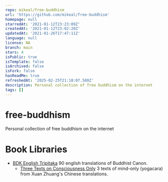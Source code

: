```yaml
---
repo: mikeal/free-buddhism
url: 'https://github.com/mikeal/free-buddhism'
homepage: null
starredAt: '2021-01-12T23:23:09Z'
createdAt: '2021-01-12T23:02:20Z'
updatedAt: '2021-01-26T17:47:11Z'
language: null
license: NA
branch: main
stars: 4
isPublic: true
isTemplate: false
isArchived: false
isFork: false
hasReadMe: true
refreshedAt: '2025-02-25T21:18:07.580Z'
description: Personal collection of free buddhism on the internet
tags: []
---
```


# free-buddhism

Personal collection of free buddhism on the internet

# Book Libraries

* [BDK English Tripitaka](https://bdkamerica.org/tripitaka-list/) 90 english translations of Buddhist Canon.
  * [Three Texts on Consciousness Only](https://bdkamerica.org/product/three-texts-on-consciousness-only/) 3 texts of mind-only (yogacara) from Xuan Zhuang's Chinese translations.
  
